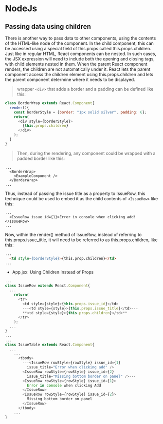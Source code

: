 # NodeJs

## Passing data using children

There is another way to pass data to other components, using the contents of the HTML-like node of the component. In the child component, this can be accessed using a special field of this.props called this.props.children.
Just like in regular HTML, React components can be nested. In such cases, the JSX expression will need to include both the opening and closing tags, with child elements nested in them.
When the parent React component renders, the children are not automatically under it. React lets the parent component access the children element using this.props.children and lets the parent component determine where it needs to be displayed.

 > wrapper `<div>` that adds a border and a padding can be defined like this:

```js
class BorderWrap extends React.Component{
  render(){
    const borderStyle = {border: "1px solid silver", padding: 6};
    return(
      <div style={borderStyle}>
        {this.props.children}
      </div>
    );
  }
}
```

 > Then, during the rendering, any component could be wrapped with a padded border like this:

```
...
  <BorderWrap>
    <ExampleComponent />
  </BorderWrap>
...
```

Thus, instead of passing the issue title as a property to IssueRow, this technique could be used to embed it as the child contents of `<IssueRow>` like this:

```
...
  <IssueRow issue_id={1}>Error in console when clicking add!</IssueRow>
...
```

Now, within the render() method of IssueRow, instead of referring to this.props.issue_title, it will
need to be referred to as this.props.children, like this:

```html
...
  <td style={borderStyle}>{this.prop.children}</td>
...
```

 - App.jsx: Using Children Instead of Props

```js
...
class IssueRow extends React.Component{
  ...
    return(
      <tr>
        <td style={style}>{this.props.issue_id}</td>
        ---<td style={style}>{this.props.issue_title}</td>---
        **<td style={style}>{this.props.children}</td>**
      </tr>
    );
  ...
}
...
...
class IssueTable extends React.Component{
  ...
    ...
      <tbody>
        ---<IssueRow rowStyle={rowStyle} issue_id={1}
          issue_title="Error when clicking add" />
        <IssueRow rowStyle={rowStyle} issue_id={2}
          issue_title="Missing bottom border on panel" />---
        <IssueRow rowStyle={rowStyle} issue_id={1}>
          Error in console when clicking Add
        </IssueRow>
        <IssueRow rowStyle={rowStyle} issue_id={2}>
          Missing bottom border on panel
        </IssueRow>
      </tbody>
    ...
}
```
